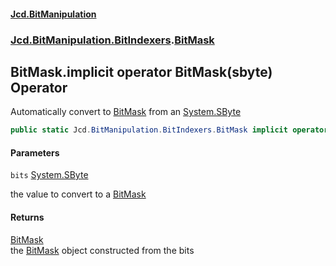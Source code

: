 #### [Jcd.BitManipulation](index.md 'index')
### [Jcd.BitManipulation.BitIndexers](Jcd.BitManipulation.BitIndexers.md 'Jcd.BitManipulation.BitIndexers').[BitMask](Jcd.BitManipulation.BitIndexers.BitMask.md 'Jcd.BitManipulation.BitIndexers.BitMask')

## BitMask.implicit operator BitMask(sbyte) Operator

Automatically convert to [BitMask](Jcd.BitManipulation.BitIndexers.BitMask.md 'Jcd.BitManipulation.BitIndexers.BitMask') from an [System.SByte](https://docs.microsoft.com/en-us/dotnet/api/System.SByte 'System.SByte')

```csharp
public static Jcd.BitManipulation.BitIndexers.BitMask implicit operator BitMask(sbyte bits);
```
#### Parameters

<a name='Jcd.BitManipulation.BitIndexers.BitMask.op_ImplicitJcd.BitManipulation.BitIndexers.BitMask(sbyte).bits'></a>

`bits` [System.SByte](https://docs.microsoft.com/en-us/dotnet/api/System.SByte 'System.SByte')

the value to convert to a [BitMask](Jcd.BitManipulation.BitIndexers.BitMask.md 'Jcd.BitManipulation.BitIndexers.BitMask')

#### Returns
[BitMask](Jcd.BitManipulation.BitIndexers.BitMask.md 'Jcd.BitManipulation.BitIndexers.BitMask')  
the [BitMask](Jcd.BitManipulation.BitIndexers.BitMask.md 'Jcd.BitManipulation.BitIndexers.BitMask') object constructed from the bits